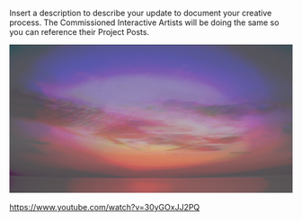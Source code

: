 Insert a description to describe your update to document your creative process. The Commissioned Interactive Artists will be doing the same so you can reference their Project Posts.

![Example Image](project_image/exps.png?raw=true "Example Image")

https://www.youtube.com/watch?v=30yGOxJJ2PQ

